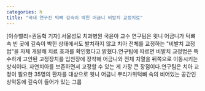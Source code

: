 ```yaml
---
categories: h
title: "국내 연구진 턱뼈 깊숙이 박힌 어금니 비발치 교정치료"
---
```

[이슈밸리=권동혁 기자] 서울성모 치과병원 국윤아 교수 연구팀은 윗니 어금니가 턱뼈 속 빈 곳에 깊숙이 박힌 상태에서도 발치하지 않고 치아 전체를 교정하는 "비발치 교정법"을 자체 개발해 치료 효과를 확인했다고 밝혔다.연구팀에 따르면 비발치 교정법은 특수하게 고안된 고정장치를 입천장에 장착해 어금니와 전체 치열을 뒤쪽으로 이동시키는 방식이다. 자연치아를 보존하면서 교정할 수 있는 게 가장 큰 장점이다.연구팀은 치아 교정이 필요한 35명의 환자를 대상으로 윗니 어금니 뿌리가위턱뼈 속의 비어있는 공간인 상악동에 깊숙이 들어가 있는 그룹